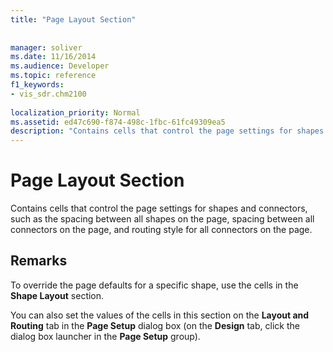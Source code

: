 ```yaml
---
title: "Page Layout Section"
 
 
manager: soliver
ms.date: 11/16/2014
ms.audience: Developer
ms.topic: reference
f1_keywords:
- vis_sdr.chm2100
 
localization_priority: Normal
ms.assetid: ed47c690-f874-498c-1fbc-61fc49309ea5
description: "Contains cells that control the page settings for shapes and connectors, such as the spacing between all shapes on the page, spacing between all connectors on the page, and routing style for all connectors on the page."
---
```


# Page Layout Section

Contains cells that control the page settings for shapes and connectors, such as the spacing between all shapes on the page, spacing between all connectors on the page, and routing style for all connectors on the page.
  
## Remarks

To override the page defaults for a specific shape, use the cells in the **Shape Layout** section. 
  
You can also set the values of the cells in this section on the **Layout and Routing** tab in the **Page Setup** dialog box (on the **Design** tab, click the dialog box launcher in the **Page Setup** group). 
  

